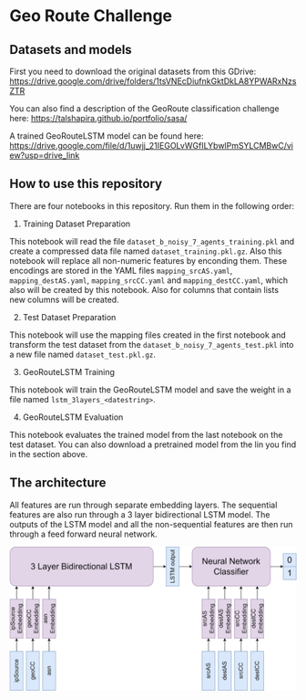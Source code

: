 # Geo Route Challenge

## Datasets and models

First you need to download the original datasets from this GDrive:
https://drive.google.com/drive/folders/1tsVNEcDiufnkGktDkLA8YPWARxNzsZTR

You can also find a description of the GeoRoute classification challenge here:
https://talshapira.github.io/portfolio/sasa/

A trained GeoRouteLSTM model can be found here:
https://drive.google.com/file/d/1uwjj_21IEGOLvWGfILYbwlPmSYLCMBwC/view?usp=drive_link

## How to use this repository

There are four notebooks in this repository. Run them in the following order:

1. Training Dataset Preparation

This notebook will read the file `dataset_b_noisy_7_agents_training.pkl` and create a compressed data file named `dataset_training.pkl.gz`. Also this notebook will replace all non-numeric features by enconding them. These encodings are stored in the YAML files `mapping_srcAS.yaml`, `mapping_destAS.yaml`, `mapping_srcCC.yaml` and `mapping_destCC.yaml`, which also will be created by this notebook. Also for columns that contain lists new columns will be created.

2. Test Dataset Preparation

This notebook will use the mapping files created in the first notebook and transform the test dataset from the `dataset_b_noisy_7_agents_test.pkl` into a new file named `dataset_test.pkl.gz`.

3. GeoRouteLSTM Training

This notebook will train the GeoRouteLSTM model and save the weight in a file named `lstm_3layers_<datestring>`.

4. GeoRouteLSTM Evaluation

This notebook evaluates the trained model from the last notebook on the test dataset. You can also download a pretrained model from the lin you find in the section above.

## The architecture

All features are run through separate embedding layers. The sequential features are also run through a 3 layer bidirectional LSTM model. The outputs of the LSTM model and all the non-sequential features are then run through a feed forward neural network.

<img src="images/geo_route_lstm.jpg" />
